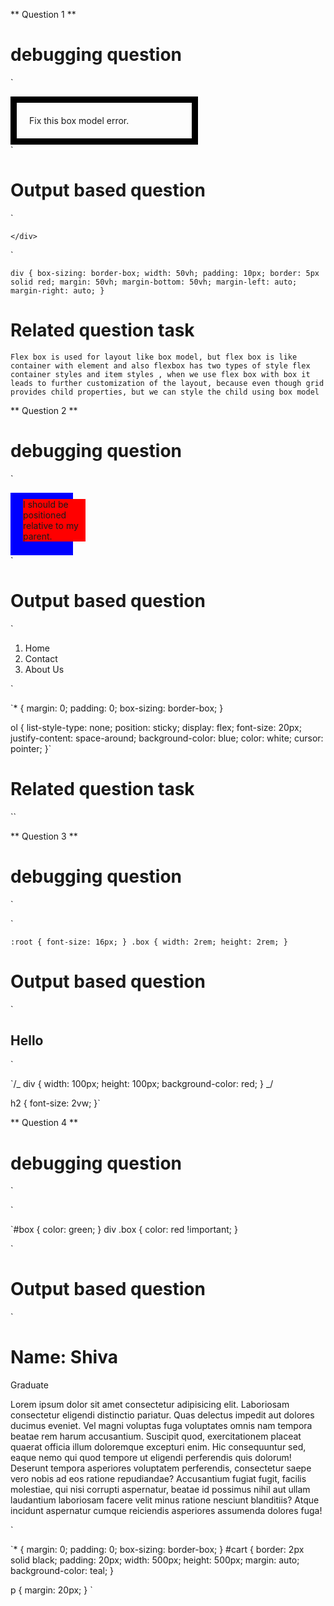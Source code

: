 ** Question 1 **

# debugging question

`

<!DOCTYPE html>
<html lang="en">
<head>
    <meta charset="UTF-8">
    <meta name="viewport" content="width=device-width, initial-scale=1.0">
    <title>Document</title>
</head>
<body>
    <div style="width: 300px; padding: 20px; border: 10px solid black; box-sizing: border-box;">
        Fix this box model error.
    </div>    
</body>
</html> `

# Output based question

`

   <!DOCTYPE html>
<html lang="en">
<head>
    <meta charset="UTF-8">
    <meta name="viewport" content="width=device-width, initial-scale=1.0">
    <title>Document</title>
    <link rel="stylesheet" href="styles.css">
</head>
<body>
    <div >

    </div>

</body>
</html>
 `

`div {
    box-sizing: border-box;
    width: 50vh;
    padding: 10px;
    border: 5px solid red;
    margin: 50vh;
    margin-bottom: 50vh;
    margin-left: auto;
    margin-right: auto;
}
`

# Related question task

`Flex box is used for layout like box model, but flex box is like container with element and also flexbox has two types of style flex container styles and item styles , when we use flex box with box it leads to further customization of the layout, because even though grid provides child properties, but we can style the child using box model`

** Question 2 **

# debugging question

`<!DOCTYPE html>

<html lang="en">
<head>
    <meta charset="UTF-8">
    <meta name="viewport" content="width=device-width, initial-scale=1.0">
    <title>Document</title>
</head>
<body>
    <div style="background-color: blue; width: 100px; height: 100px;">
        <div style="position: relative; top: 10px; left: 20px; background-color: red;">
            I should be positioned relative to my parent.
        </div>
    </div>

</body>
</html> `

# Output based question

`

<!DOCTYPE html>
<html lang="en">
<head>
    <meta charset="UTF-8">
    <meta name="viewport" content="width=device-width, initial-scale=1.0">
    <title>Document</title>
    <link rel="stylesheet" href="styles.css">
</head>
<body>
    <ol>
        <li>Home</li>
    <li>Contact</li>
    <li>About Us</li>
    </ol>
    
</body>
</html> `

`\* {
margin: 0;
padding: 0;
box-sizing: border-box;
}

ol {
list-style-type: none;
position: sticky;
display: flex;
font-size: 20px;
justify-content: space-around;
background-color: blue;
color: white;
cursor: pointer;
}`

# Related question task

``

** Question 3 **

# debugging question

` <!DOCTYPE html>

<html lang="en">
<head>
    <meta charset="UTF-8">
    <meta name="viewport" content="width=device-width, initial-scale=1.0">
    <title>Document</title>
    <link rel="stylesheet" href="styles.css">
</head>
<body>
    
</body>
</html>

`

`:root {
    font-size: 16px;
}
.box {
    width: 2rem;
    height: 2rem;
}`

# Output based question

`<!DOCTYPE html>

<html lang="en">
  <head>
    <meta charset="UTF-8" />
    <meta name="viewport" content="width=device-width, initial-scale=1.0" />
    <title>Document</title>
    <link rel="stylesheet" href="output.css" />
  </head>
  <body>
    <!-- <div> -->
    <h2>Hello</h2>
    <!-- </div> -->
  </body>
</html>
 `

`/_ div {
width: 100px;
height: 100px;
background-color: red;
} _/

h2 {
font-size: 2vw;
}`

** Question 4 **

# debugging question

`<!DOCTYPE html>

<html lang="en">
  <head>
    <meta charset="UTF-8" />
    <meta name="viewport" content="width=device-width, initial-scale=1.0" />
    <title>Document</title>
    <link rel="stylesheet" href="styles.css" />
  </head>
  <body></body>
</html>
 `

`#box {
color: green;
}
div .box {
color: red !important;
}

`

# Output based question

` <!DOCTYPE html>

<html lang="en">
  <head>
    <meta charset="UTF-8" />
    <meta name="viewport" content="width=device-width, initial-scale=1.0" />
    <title>Document</title>
    <link rel="stylesheet" href="card.css" />
  </head>
  <body>
    <div id="cart">
      <h1>Name: Shiva</h1>
      <p>Graduate</p>
      <p>
        Lorem ipsum dolor sit amet consectetur adipisicing elit. Laboriosam
        consectetur eligendi distinctio pariatur. Quas delectus impedit aut
        dolores ducimus eveniet. Vel magni voluptas fuga voluptates omnis nam
        tempora beatae rem harum accusantium. Suscipit quod, exercitationem
        placeat quaerat officia illum doloremque excepturi enim. Hic
        consequuntur sed, eaque nemo qui quod tempore ut eligendi perferendis
        quis dolorum! Deserunt tempora asperiores voluptatem perferendis,
        consectetur saepe vero nobis ad eos ratione repudiandae? Accusantium
        fugiat fugit, facilis molestiae, qui nisi corrupti aspernatur, beatae id
        possimus nihil aut ullam laudantium laboriosam facere velit minus
        ratione nesciunt blanditiis? Atque incidunt aspernatur cumque reiciendis
        asperiores assumenda dolores fuga!
      </p>
    </div>
  </body>
</html>
`

`\* {
margin: 0;
padding: 0;
box-sizing: border-box;
}
#cart {
border: 2px solid black;
padding: 20px;
width: 500px;
height: 500px;
margin: auto;
background-color: teal;
}

p {
margin: 20px;
}
`

